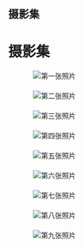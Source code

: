 ## 摄影集


<h1>摄影集</h1>

<div>
  <img src="/assets/images/first-image.jpeg" alt="第一张照片" style="display:block; margin:20px auto; max-width:80%; height:auto;">
  <img src="/assets/images/second-image.jpeg" alt="第二张照片" style="display:block; margin:20px auto; max-width:80%; height:auto;">
  <img src="/assets/images/third-image.jpeg" alt="第三张照片" style="display:block; margin:20px auto; max-width:80%; height:auto;">
  <img src="/assets/images/fourth-image.jpeg" alt="第四张照片" style="display:block; margin:20px auto; max-width:80%; height:auto;">
  <img src="/assets/images/fifth-image.jpeg" alt="第五张照片" style="display:block; margin:20px auto; max-width:80%; height:auto;">
  <img src="/assets/images/sixth-image.jpeg" alt="第六张照片" style="display:block; margin:20px auto; max-width:80%; height:auto;">
  <img src="/assets/images/seventh-image.jpeg" alt="第七张照片" style="display:block; margin:20px auto; max-width:80%; height:auto;">
  <img src="/assets/images/eighth-image.jpeg" alt="第八张照片" style="display:block; margin:20px auto; max-width:80%; height:auto;">
  <img src="/assets/images/ninth-image.jpeg" alt="第九张照片" style="display:block; margin:20px auto; max-width:80%; height:auto;">
</div>
